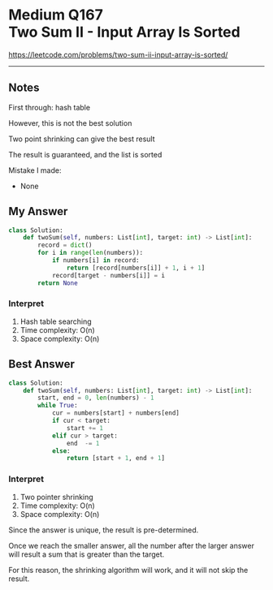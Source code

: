 # Medium Q167 <br> Two Sum II - Input Array Is Sorted

https://leetcode.com/problems/two-sum-ii-input-array-is-sorted/

------------------------------
## Notes
First through: hash table

However, this is not the best solution

Two point shrinking can give the best result

The result is guaranteed, and the list is sorted

Mistake I made:
* None

## My Answer
```Python
class Solution:
    def twoSum(self, numbers: List[int], target: int) -> List[int]:
        record = dict()
        for i in range(len(numbers)):
            if numbers[i] in record:
                return [record[numbers[i]] + 1, i + 1]
            record[target - numbers[i]] = i
        return None
```

### Interpret
1. Hash table searching
2. Time complexity: O(n)
3. Space complexity: O(n)

## Best Answer
```Python
class Solution:
    def twoSum(self, numbers: List[int], target: int) -> List[int]:
        start, end = 0, len(numbers) - 1
        while True:
            cur = numbers[start] + numbers[end]
            if cur < target:
                start += 1
            elif cur > target:
                end  -= 1
            else:
                return [start + 1, end + 1]
```
### Interpret
1. Two pointer shrinking
2. Time complexity: O(n)
3. Space complexity: O(n)

Since the answer is unique, the result is pre-determined.

Once we reach the smaller answer, all the number after the larger answer will result a sum that is greater than the target.

For this reason, the shrinking algorithm will work, and it will not skip the result.




